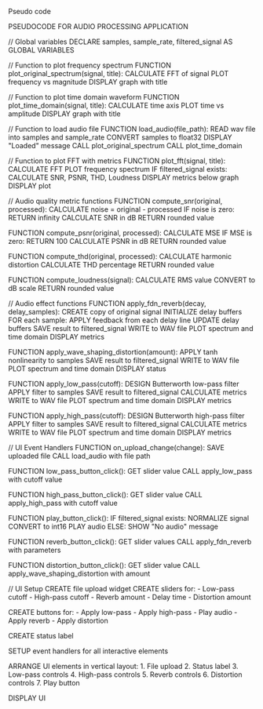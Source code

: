 Pseudo code

PSEUDOCODE FOR AUDIO PROCESSING APPLICATION

// Global variables
DECLARE samples, sample_rate, filtered_signal AS GLOBAL VARIABLES

// Function to plot frequency spectrum
FUNCTION plot_original_spectrum(signal, title):
    CALCULATE FFT of signal
    PLOT frequency vs magnitude
    DISPLAY graph with title

// Function to plot time domain waveform
FUNCTION plot_time_domain(signal, title):
    CALCULATE time axis
    PLOT time vs amplitude
    DISPLAY graph with title

// Function to load audio file
FUNCTION load_audio(file_path):
    READ wav file into samples and sample_rate
    CONVERT samples to float32
    DISPLAY "Loaded" message
    CALL plot_original_spectrum
    CALL plot_time_domain

// Function to plot FFT with metrics
FUNCTION plot_fft(signal, title):
    CALCULATE FFT
    PLOT frequency spectrum
    IF filtered_signal exists:
        CALCULATE SNR, PSNR, THD, Loudness
        DISPLAY metrics below graph
    DISPLAY plot

// Audio quality metric functions
FUNCTION compute_snr(original, processed):
    CALCULATE noise = original - processed
    IF noise is zero:
        RETURN infinity
    CALCULATE SNR in dB
    RETURN rounded value

FUNCTION compute_psnr(original, processed):
    CALCULATE MSE
    IF MSE is zero:
        RETURN 100
    CALCULATE PSNR in dB
    RETURN rounded value

FUNCTION compute_thd(original, processed):
    CALCULATE harmonic distortion
    CALCULATE THD percentage
    RETURN rounded value

FUNCTION compute_loudness(signal):
    CALCULATE RMS value
    CONVERT to dB scale
    RETURN rounded value

// Audio effect functions
FUNCTION apply_fdn_reverb(decay, delay_samples):
    CREATE copy of original signal
    INITIALIZE delay buffers
    FOR each sample:
        APPLY feedback from each delay line
        UPDATE delay buffers
    SAVE result to filtered_signal
    WRITE to WAV file
    PLOT spectrum and time domain
    DISPLAY metrics

FUNCTION apply_wave_shaping_distortion(amount):
    APPLY tanh nonlinearity to samples
    SAVE result to filtered_signal
    WRITE to WAV file
    PLOT spectrum and time domain
    DISPLAY status

FUNCTION apply_low_pass(cutoff):
    DESIGN Butterworth low-pass filter
    APPLY filter to samples
    SAVE result to filtered_signal
    CALCULATE metrics
    WRITE to WAV file
    PLOT spectrum and time domain
    DISPLAY metrics

FUNCTION apply_high_pass(cutoff):
    DESIGN Butterworth high-pass filter
    APPLY filter to samples
    SAVE result to filtered_signal
    CALCULATE metrics
    WRITE to WAV file
    PLOT spectrum and time domain
    DISPLAY metrics

// UI Event Handlers
FUNCTION on_upload_change(change):
    SAVE uploaded file
    CALL load_audio with file path

FUNCTION low_pass_button_click():
    GET slider value
    CALL apply_low_pass with cutoff value

FUNCTION high_pass_button_click():
    GET slider value
    CALL apply_high_pass with cutoff value

FUNCTION play_button_click():
    IF filtered_signal exists:
        NORMALIZE signal
        CONVERT to int16
        PLAY audio
    ELSE:
        SHOW "No audio" message

FUNCTION reverb_button_click():
    GET slider values
    CALL apply_fdn_reverb with parameters

FUNCTION distortion_button_click():
    GET slider value
    CALL apply_wave_shaping_distortion with amount

// UI Setup
CREATE file upload widget
CREATE sliders for:
    - Low-pass cutoff
    - High-pass cutoff
    - Reverb amount
    - Delay time
    - Distortion amount

CREATE buttons for:
    - Apply low-pass
    - Apply high-pass
    - Play audio
    - Apply reverb
    - Apply distortion

CREATE status label

SETUP event handlers for all interactive elements

ARRANGE UI elements in vertical layout:
    1. File upload
    2. Status label
    3. Low-pass controls
    4. High-pass controls
    5. Reverb controls
    6. Distortion controls
    7. Play button

DISPLAY UI
